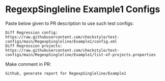 # RegexpSingleline Example1 Configs
Paste below given to PR description to use such test configs:
```
Diff Regression config: https://raw.githubusercontent.com/checkstyle/test-configs/main/RegexpSingleline/Example1/config.xml
Diff Regression projects: https://raw.githubusercontent.com/checkstyle/test-configs/main/RegexpSingleline/Example1/list-of-projects.properties
```
Make comment in PR:
```
Github, generate report for RegexpSingleline/Example1
```
